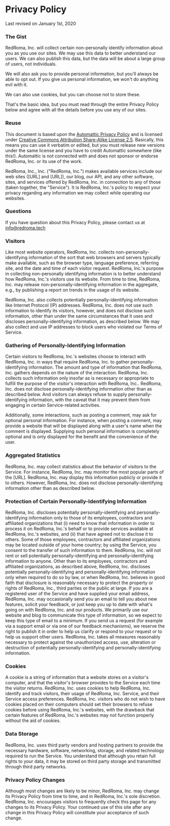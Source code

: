 Privacy Policy
==============

Last revised on January 1st, 2020

### The Gist

RedRoma, Inc. will collect certain non-personally identify information about you as you use our sites. We may use this data to better understand our users. We can also publish this data, but the data will be about a large group of users, not individuals.

We will also ask you to provide personal information, but you'll always be able to opt out. If you give us personal information, we won't do anything evil with it.

We can also use cookies, but you can choose not to store these.

That's the basic idea, but you must read through the entire Privacy Policy below and agree with all the details before you use any of our sites.

### Reuse

This document is based upon the [Automattic Privacy Policy](http://automattic.com/privacy/) and is licensed under [Creative Commons Attribution Share-Alike License 2.5](http://creativecommons.org/licenses/by-sa/2.5/). Basically, this means you can use it verbatim or edited, but you must release new versions under the same license and you have to credit Automattic somewhere (like this!). Automattic is not connected with and does not sponsor or endorse RedRoma, Inc. or its use of the work.

RedRoma, Inc., Inc. ("RedRoma, Inc.") makes available services include our web sites ([URL] and [URL]), our blog, our API, and any other software, sites, and services offered by RedRoma, Inc. in connection to any of those (taken together, the "Service"). It is RedRoma, Inc.'s policy to respect your privacy regarding any information we may collect while operating our websites.

### Questions

If you have question about this Privacy Policy, please contact us at info@redroma.tech

### Visitors

Like most website operators, RedRoma, Inc. collects non-personally-identifying information of the sort that web browsers and servers typically make available, such as the browser type, language preference, referring site, and the date and time of each visitor request. RedRoma, Inc.'s purpose in collecting non-personally identifying information is to better understand how RedRoma, Inc.'s visitors use its website. From time to time, RedRoma, Inc. may release non-personally-identifying information in the aggregate, e.g., by publishing a report on trends in the usage of its website.

RedRoma, Inc. also collects potentially personally-identifying information like Internet Protocol (IP) addresses. RedRoma, Inc. does not use such information to identify its visitors, however, and does not disclose such information, other than under the same circumstances that it uses and discloses personally-identifying information, as described below. We may also collect and use IP addresses to block users who violated our Terms of Service.

### Gathering of Personally-Identifying Information

Certain visitors to RedRoma, Inc.'s websites choose to interact with RedRoma, Inc. in ways that require RedRoma, Inc. to gather personally-identifying information. The amount and type of information that RedRoma, Inc. gathers depends on the nature of the interaction. RedRoma, Inc. collects such information only insofar as is necessary or appropriate to fulfill the purpose of the visitor's interaction with RedRoma, Inc.. RedRoma, Inc. does not disclose personally-identifying information other than as described below. And visitors can always refuse to supply personally-identifying information, with the caveat that it may prevent them from engaging in certain Service-related activities.

Additionally, some interactions, such as posting a comment, may ask for optional personal information. For instance, when posting a comment, may provide a website that will be displayed along with a user's name when the comment is displayed. Supplying such personal information is completely optional and is only displayed for the benefit and the convenience of the user.

### Aggregated Statistics

RedRoma, Inc. may collect statistics about the behavior of visitors to the Service. For instance, RedRoma, Inc. may monitor the most popular parts of the [URL]. RedRoma, Inc. may display this information publicly or provide it to others. However, RedRoma, Inc. does not disclose personally-identifying information other than as described below.

### Protection of Certain Personally-Identifying Information

RedRoma, Inc. discloses potentially personally-identifying and personally-identifying information only to those of its employees, contractors and affiliated organizations that (i) need to know that information in order to process it on RedRoma, Inc.'s behalf or to provide services available at RedRoma, Inc.'s websites, and (ii) that have agreed not to disclose it to others. Some of those employees, contractors and affiliated organizations may be located outside of your home country; by using the Service, you consent to the transfer of such information to them. RedRoma, Inc. will not rent or sell potentially personally-identifying and personally-identifying information to anyone. Other than to its employees, contractors and affiliated organizations, as described above, RedRoma, Inc. discloses potentially personally-identifying and personally-identifying information only when required to do so by law, or when RedRoma, Inc. believes in good faith that disclosure is reasonably necessary to protect the property or rights of RedRoma, Inc., third parties or the public at large. If you are a registered user of the Service and have supplied your email address, RedRoma, Inc. may occasionally send you an email to tell you about new features, solicit your feedback, or just keep you up to date with what's going on with RedRoma, Inc. and our products. We primarily use our website and blog to communicate this type of information, so we expect to keep this type of email to a minimum. If you send us a request (for example via a support email or via one of our feedback mechanisms), we reserve the right to publish it in order to help us clarify or respond to your request or to help us support other users. RedRoma, Inc. takes all measures reasonably necessary to protect against the unauthorized access, use, alteration or destruction of potentially personally-identifying and personally-identifying information.

### Cookies
A cookie is a string of information that a website stores on a visitor's computer, and that the visitor's browser provides to the Service each time the visitor returns. RedRoma, Inc. uses cookies to help RedRoma, Inc. identify and track visitors, their usage of RedRoma, Inc. Service, and their Service access preferences. RedRoma, Inc. visitors who do not wish to have cookies placed on their computers should set their browsers to refuse cookies before using RedRoma, Inc.'s websites, with the drawback that certain features of RedRoma, Inc.'s websites may not function properly without the aid of cookies.

### Data Storage
RedRoma, Inc. uses third party vendors and hosting partners to provide the necessary hardware, software, networking, storage, and related technology required to run the Service. You understand that although you retain full rights to your data, it may be stored on third party storage and transmitted through third party networks.

### Privacy Policy Changes
Although most changes are likely to be minor, RedRoma, Inc. may change its Privacy Policy from time to time, and in RedRoma, Inc.'s sole discretion. RedRoma, Inc. encourages visitors to frequently check this page for any changes to its Privacy Policy. Your continued use of this site after any change in this Privacy Policy will constitute your acceptance of such change. 
